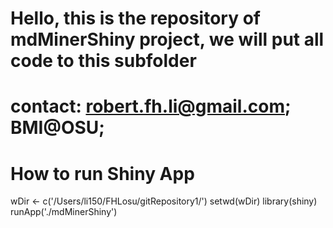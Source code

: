 # Hello, this is the repository of mdMinerShiny project, we will put all code to this subfolder
# contact: robert.fh.li@gmail.com; BMI@OSU;

# How to run Shiny App
wDir <- c('/Users/li150/FHLosu/gitRepository1/')
setwd(wDir)
library(shiny)
runApp('./mdMinerShiny')

